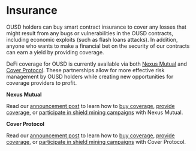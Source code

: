 # Insurance

OUSD holders can buy smart contract insurance to cover any losses that might result from any bugs or vulnerabilities in the OUSD contracts, including economic exploits \(such as flash loans attacks\). In addition, anyone who wants to make a financial bet on the security of our contracts can earn a yield by providing coverage.

DeFi coverage for OUSD is currently available via both [Nexus Mutual](https://nexusmutual.io/) and [Cover Protocol](https://coverprotocol.com/). These partnerships allow for more effective risk management by OUSD holders while creating new opportunities for coverage providers to profit.

**Nexus Mutual**

Read our [announcement post](https://medium.com/originprotocol/origin-partners-with-nexus-mutual-to-offer-defi-insurance-for-origin-dollar-ousd-6eb3432ee042) to learn how to [buy coverage](https://app.nexusmutual.io/cover/buy/get-quote?address=0xE75D77B1865Ae93c7eaa3040B038D7aA7BC02F70), [provide coverage](https://app.nexusmutual.io/staking), or [participate in shield mining campaigns](https://app.nexusmutual.io/rewards) with Nexus Mutual.

**Cover Protocol**

Read our [announcement post](https://medium.com/originprotocol/origin-dollar-ousd-insurance-now-available-from-cover-protocol-793440c5c8a) to learn how to [buy coverage](https://app.coverprotocol.com/app/marketplace/protocols/ORIGIN), [provide coverage](https://app.coverprotocol.com/app/mint?protocol=ORIGIN), or [participate in shield mining campaigns](https://app.coverprotocol.com/app/rewards) with Cover Protocol.

